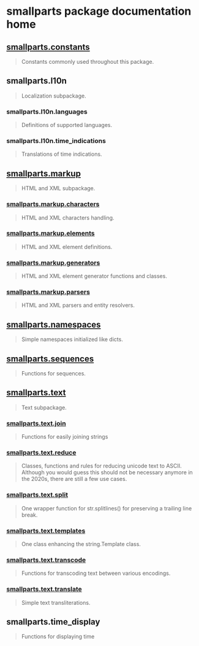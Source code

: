 # smallparts package documentation home

## [smallparts.constants](./smallparts.constants.md)

> Constants commonly used throughout this package.

## smallparts.l10n

> Localization subpackage.

### smallparts.l10n.languages

> Definitions of supported languages.

### smallparts.l10n.time_indications

> Translations of time indications.

## [smallparts.markup](./smallparts.markup.md)

> HTML and XML subpackage.

### [smallparts.markup.characters](./smallparts.markup.characters.md)

> HTML and XML characters handling.

### [smallparts.markup.elements](./smallparts.markup.elements.md)

> HTML and XML element definitions.

### [smallparts.markup.generators](./smallparts.markup.generators.md)

> HTML and XML element generator functions and classes.

### [smallparts.markup.parsers](./smallparts.markup.parsers.md)

> HTML and XML parsers and entity resolvers.

## [smallparts.namespaces](./smallparts.namespaces.md)

> Simple namespaces initialized like dicts.

## [smallparts.sequences](./smallparts.sequences.md)

> Functions for sequences.

## [smallparts.text](./smallparts.text.md)

> Text subpackage.

### [smallparts.text.join](./smallparts.text.join.md)

> Functions for easily joining strings

### [smallparts.text.reduce](./smallparts.text.reduce.md)

> Classes, functions and rules for reducing unicode text to ASCII.  
> Although you would guess this should not be necessary anymore in the 2020s,
> there are still a few use cases.

### [smallparts.text.split](./smallparts.text.split.md)

> One wrapper function for str.splitlines() for preserving a trailing line break.

### [smallparts.text.templates](./smallparts.text.templates.md)

> One class enhancing the string.Template class.

### [smallparts.text.transcode](./smallparts.text.transcode.md)

> Functions for transcoding text between various encodings.

### [smallparts.text.translate](./smallparts.text.translate.md)

> Simple text transliterations.

## smallparts.time_display

> Functions for displaying time


